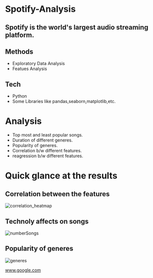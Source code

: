 # Spotify-Analysis
## Spotify is the world's largest audio streaming platform.
## Methods
- Exploratory Data Analysis
- Featues Analysis
## Tech
- Python 
- Some Libraries like pandas,seaborn,matplotlib,etc.
 # Analysis
 - Top most and least popular songs.
 - Duration of different generes.
 - Popularity of generes.
 - Correlation b/w different features.
 - reagression b/w different features.

# Quick glance at the results
## Correlation between the features
![correlation_heatmap](https://user-images.githubusercontent.com/76864608/178216332-e662e1f2-116f-4ca3-802f-889c60b22879.png)

## Technoly affects on songs 
![numberSongs](https://user-images.githubusercontent.com/76864608/178216378-13c8ce3d-fcfb-4b6e-a0b6-d2250de5bc66.png)

## Popularity of generes
![generes](https://user-images.githubusercontent.com/76864608/178216556-b1c84528-1236-4685-8cb9-a8276a7ed60e.png)

www.google.com
